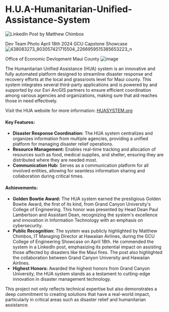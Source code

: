 # H.U.A-Humanitarian-Unified-Assistance-System

![LinkedIn Post by Matthew Chimbos](https://github.com/user-attachments/assets/01224159-0587-418d-8c84-bba7e6eb7730)

Dev Team Photo April 18th 2024 GCU Capstone Showcase ![438083273_803057421715504_2266959515385653223_n](https://github.com/user-attachments/assets/31276d0c-8cc3-4998-aa18-17c229aaa29e)

Office of Economic Devlopment Maui County ![image](https://github.com/user-attachments/assets/7e1fb545-2c5a-46bb-a98a-382e0071eb1f)



The Humanitarian Unified Assistance (HUA) system is an innovative and fully automated platform designed to streamline disaster response and recovery efforts at the local and grassroots level for Maui county. This system integrates several third-party applications and is powered by  and supported by our Esri ArcGIS partners to ensure efficient coordination among various agencies and organizations, making sure that aid reaches those in need effectively.

Visit the HUA website for more information: [HUASYSTEM.org](https://www.huasystem.org/)

#### Key Features:
- **Disaster Response Coordination:** The HUA system centralizes and organizes information from multiple agencies, providing a unified platform for managing disaster relief operations.
- **Resource Management:** Enables real-time tracking and allocation of resources such as food, medical supplies, and shelter, ensuring they are distributed where they are needed most.
- **Communication Hub:** Serves as a communication platform for all involved entities, allowing for seamless information sharing and collaboration during critical times.

#### Achievements:
- **Golden Bowtie Award:** The HUA system earned the prestigious Golden Bowtie Award, the first of its kind, from Grand Canyon University's College of Engineering. This honor was presented by Head Dean Paul Lambertson and Assistant Dean, recognizing the system's excellence and innovation in Information Technology with an emphasis on cybersecurity.
- **Public Recognition:** The system was publicly highlighted by Matthew Chimbos, IT Managing Director at Hawaiian Airlines, during the GCU College of Engineering Showcase on April 18th. He commended the system in a LinkedIn post, emphasizing its potential impact on assisting those affected by disasters like the Maui fires. The post also highlighted the collaboration between Grand Canyon University and Hawaiian Airlines.
- **Highest Honors:** Awarded the highest honors from Grand Canyon University, the HUA system stands as a testament to cutting-edge innovation in disaster management technology.

This project not only reflects technical expertise but also demonstrates a deep commitment to creating solutions that have a real-world impact, particularly in critical areas such as disaster relief and humanitarian assistance.
